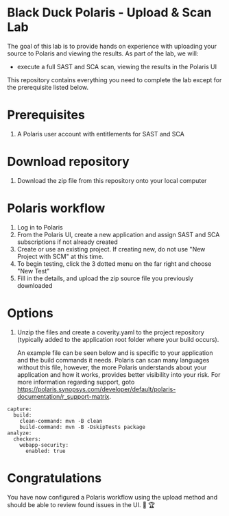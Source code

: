 # Black Duck Polaris - Upload & Scan Lab

The goal of this lab is to provide hands on experience with uploading your source to Polaris and viewing the results. As part of the lab, we will:
- execute a full SAST and SCA scan, viewing the results in the Polaris UI

This repository contains everything you need to complete the lab except for the prerequisite listed below.

# Prerequisites

1. A Polaris user account with entitlements for SAST and SCA

# Download repository

1. Download the zip file from this repository onto your local computer

# Polaris workflow

1. Log in to Polaris
2. From the Polaris UI, create a new application and assign SAST and SCA subscriptions if not already created
3. Create or use an existing project. If creating new, do not use "New Project with SCM" at this time.
4. To begin testing, click the 3 dotted menu on the far right and choose "New Test"
5. Fill in the details, and upload the zip source file you previously downloaded

# Options

1. Unzip the files and create a coverity.yaml to the project repository (typically added to the application root folder where your build occurs).

   An example file can be seen below and is specific to your application and the build commands it needs. Polaris can scan many languages without this file, however, the more Polaris understands about your application and how it works, provides better visibility into your risk. For more information regarding support, goto https://polaris.synopsys.com/developer/default/polaris-documentation/r_support-matrix.

```
capture:
  build:
    clean-command: mvn -B clean
    build-command: mvn -B -DskipTests package
analyze:
  checkers:
    webapp-security:
      enabled: true
```

# Congratulations

You have now configured a Polaris workflow using the upload method and should be able to review found issues in the UI. :clap: :trophy:
